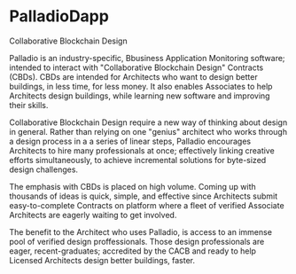 # PalladioDapp
Collaborative Blockchain Design

Palladio is an industry-specific, Bbusiness Application Monitoring software; intended to interact with "Collaborative Blockchain Design" Contracts (CBDs). CBDs are intended for Architects who want to design better buildings, in less time, for less money. It also enables Associates to help Architects design buildings, while learning new software and improving their skills. 

Collaborative Blockchain Design require a new way of thinking about design in general. Rather than relying on one "genius" architect who works through a design process in a a series of linear steps, Palladio encourages Architects to hire many professionals at once; effectively linking creative efforts simultaneously, to achieve incremental solutions for byte-sized design challenges.

The emphasis with CBDs is placed on high volume. Coming up with thousands of ideas is quick, simple, and effective since Architects submit easy-to-complete Contracts on platform where a fleet of verified Associate Architects are eagerly waiting to get involved. 

The benefit to the Architect who uses Palladio, is access to an immense pool of verified design proffessionals. Those design professionals are eager, recent-graduates; accredited by the CACB and ready to help Licensed Architects design better buildings, faster.
